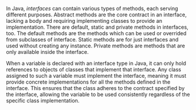 In Java, *interfaces* can contain various types of methods, each serving different purposes. Abstract methods are the core contract in an interface, lacking a body and requiring implementing classes to provide an implementation. There are default, static and private methods in interfaces, too. The default methods are the methods which can be used or overrided from subclasses of interface. Static methods are for just interfaces and used without creating any instance. Private methods are methods that are only available inside the interface.

When a variable is declared with an interface type in Java, it can only hold references to objects of classes that implement that interface. Any class assigned to such a variable must implement the interface, meaning it must provide concrete implementations for all the methods defined in the interface. This ensures that the class adheres to the contract specified by the interface, allowing the variable to be used consistently regardless of the specific class implementation.

